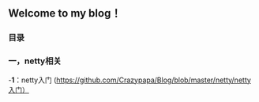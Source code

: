 ## Welcome to my blog！

### 目录
### 一，netty相关
-**1**：netty入门 (https://github.com/Crazypapa/Blog/blob/master/netty/netty入门）
